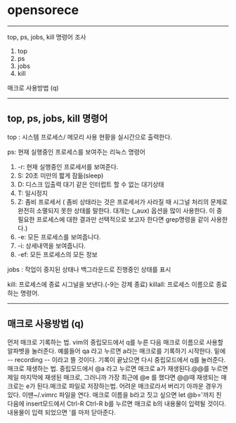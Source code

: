 # opensorece
--------------------------------------------------------------
top, ps, jobs, kill 명령어 조사
1) top
2) ps
3) jobs
4) kill

매크로 사용방법 (q)

--------------------------------------------------------------
top, ps, jobs, kill 명령어
--------------------------------------------------------------
top : 시스템 프로세스/ 메모리 사용 현황을 실시간으로 출력한다.

ps: 현재 실행중인 프로세스를 보여주는 리눅스 명령어
1) -r: 현재 실행중인 프로세서를 보여준다.
2) S: 20초 미만의 짧게 잠듦(sleep)
3) D: 디스크 입출력 대기 같은 인터럽트 할 수 없는 대기상태
4) T: 일시정지
5) Z: 좀비 프로세서 ( 좀비 상태라는 것은 프로세서가 사라질 때 시그널 처리의 문제로 완전히 소멸되지 못한 상태를 말한다. 대개는 (_aux) 옵션을 많이 사용한다. 이 중 필요한 프로세스에 대한 결과만 선택적으로 보고자 한다면 grep명령을 같이 사용한다.)
6) -e: 모든 프로세스를 보여줍니다.
7) -i: 상세내역을 보여줍니다.
8) -ef: 모든 프로세스의 모든 정보

jobs : 작업이 중지된 상태나 백그라운드로 진행중인 상태를 표시

kill: 프로세스에 종료 시그널을 보낸다.(-9는 강제 종료)
killall: 프로세스 이름으로 종료하는 명령어.

--------------------------------------------------------------
매크로 사용방법 (q)
--------------------------------------------------------------
먼저 매크로 기록하는 법. vim의 중립모드에서 q를 누른 다음 매크로 이름으로 사용할 알파벳을 눌러준다. 예를들어 qa 라고 누르면 a라는 매크로를 기록하기 시작한다. 밑에 -- recording -- 이라고 뜰 것이다. 기록이 끝났으면 다시 중립모드에서 q를 눌러준다.매크로 재생하는 법. 중립모드에서 @a 라고 누르면 매크로 a가 재생된다.@@를 누르면 제일 마지막에 재생된 매크로, 그러니까 가장 최근에  @e 를 했다면 @@때 재생되는 매크로는 e가 된다.매크로 파일로 저장하는법. 어려운 매크로라서 버리기 아까운 경우가 있다. 이땐~/.vimrc 파일을 연다. 매크로 이름을 b라고 짓고 싶으면 let @b='까지 친 다음에 insert모드에서 Ctrl-R Ctrl-R b를 누르면 매크로 b의 내용물이 입력될 것이다. 내용물이 입력 되었으면 '를 마저 닫아준다.
